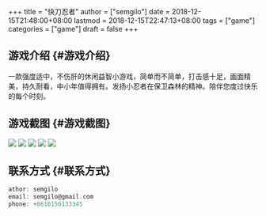 +++
title = "快刀忍者"
author = ["semgilo"]
date = 2018-12-15T21:48:00+08:00
lastmod = 2018-12-15T22:47:13+08:00
tags = ["game"]
categories = ["game"]
draft = false
+++

## 游戏介绍 {#游戏介绍}

一款强度适中，不伤肝的休闲益智小游戏，简单而不简单，打击感十足，画面精美，持久耐看，中小年值得拥有。发扬小忍者在保卫森林的精神。陪伴您度过快乐的每个时刻。


## 游戏截图 {#游戏截图}

![](/images/game3/1.png)
![](/images/game3/2.png)
![](/images/game3/3.png)
![](/images/game3/4.png)
![](/images/game3/5.png)


## 联系方式 {#联系方式}

```c
athor: semgilo
email: semgilo@gmail.com
phone: +8618150133345
```